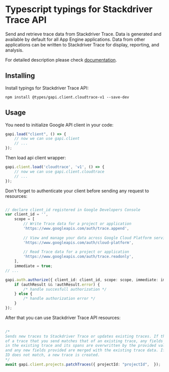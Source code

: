 # Typescript typings for Stackdriver Trace API
Send and retrieve trace data from Stackdriver Trace. Data is generated and available by default for all App Engine applications. Data from other applications can be written to Stackdriver Trace for display, reporting, and analysis.

For detailed description please check [documentation](https://cloud.google.com/trace).

## Installing

Install typings for Stackdriver Trace API:
```
npm install @types/gapi.client.cloudtrace-v1 --save-dev
```

## Usage

You need to initialize Google API client in your code:
```typescript
gapi.load("client", () => { 
    // now we can use gapi.client
    // ... 
});
```

Then load api client wrapper:
```typescript
gapi.client.load('cloudtrace', 'v1', () => {
    // now we can use gapi.client.cloudtrace
    // ... 
});
```

Don't forget to authenticate your client before sending any request to resources:
```typescript

// declare client_id registered in Google Developers Console
var client_id = '',
    scope = [     
        // Write Trace data for a project or application
        'https://www.googleapis.com/auth/trace.append',
    
        // View and manage your data across Google Cloud Platform services
        'https://www.googleapis.com/auth/cloud-platform',
    
        // Read Trace data for a project or application
        'https://www.googleapis.com/auth/trace.readonly',
    ],
    immediate = true;
// ...

gapi.auth.authorize({ client_id: client_id, scope: scope, immediate: immediate }, authResult => {
    if (authResult && !authResult.error) {
        /* handle succesfull authorization */
    } else {
        /* handle authorization error */
    }
});            
```

After that you can use Stackdriver Trace API resources:

```typescript 
    
/* 
Sends new traces to Stackdriver Trace or updates existing traces. If the ID
of a trace that you send matches that of an existing trace, any fields
in the existing trace and its spans are overwritten by the provided values,
and any new fields provided are merged with the existing trace data. If the
ID does not match, a new trace is created.  
*/
await gapi.client.projects.patchTraces({ projectId: "projectId",  });
```